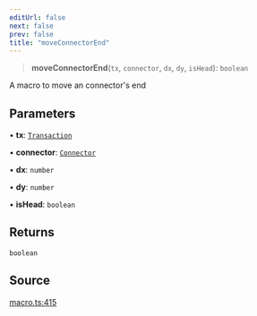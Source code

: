 ```yaml
---
editUrl: false
next: false
prev: false
title: "moveConnectorEnd"
---
```


> **moveConnectorEnd**(`tx`, `connector`, `dx`, `dy`, `isHead`): `boolean`

A macro to move an connector's end

## Parameters

• **tx**: [`Transaction`](/api-core/classes/transaction/)

• **connector**: [`Connector`](/api-core/classes/connector/)

• **dx**: `number`

• **dy**: `number`

• **isHead**: `boolean`

## Returns

`boolean`

## Source

[macro.ts:415](https://github.com/dgmjs/dgmjs/blob/c296d113d513e412f08f9016159ca40d11e704cd/packages/core/src/macro.ts#L415)
